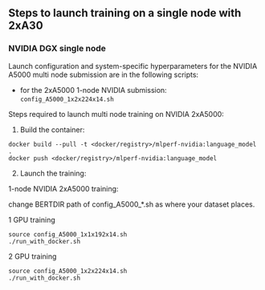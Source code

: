 ## Steps to launch training on a single node with 2xA30

### NVIDIA DGX single node
Launch configuration and system-specific hyperparameters for the NVIDIA A5000
multi node submission are in the following scripts:
* for the 2xA5000 1-node NVIDIA submission: `config_A5000_1x2x224x14.sh`

Steps required to launch multi node training on NVIDIA 2xA5000:

1. Build the container:

```
docker build --pull -t <docker/registry>/mlperf-nvidia:language_model .
docker push <docker/registry>/mlperf-nvidia:language_model
```

2. Launch the training:

1-node NVIDIA 2xA5000 training:

change BERTDIR path of config_A5000_*.sh  as where your dataset places.

1 GPU training

```
source config_A5000_1x1x192x14.sh
./run_with_docker.sh
```

2 GPU training

```
source config_A5000_1x2x224x14.sh
./run_with_docker.sh
```

